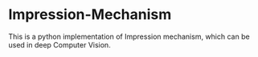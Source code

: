# Impression-Mechanism

This is a python implementation of Impression mechanism, which can be used in deep Computer Vision.
